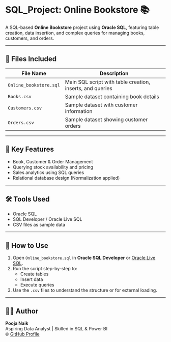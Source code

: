 # SQL_Project: Online Bookstore 📚

A SQL-based **Online Bookstore** project using **Oracle SQL**, featuring table creation, data insertion, and complex queries for managing books, customers, and orders.

---

## 📁 Files Included

| File Name               | Description                                   |
|------------------------|-----------------------------------------------|
| `Online_bookstore.sql` | Main SQL script with table creation, inserts, and queries |
| `Books.csv`            | Sample dataset containing book details        |
| `Customers.csv`        | Sample dataset with customer information      |
| `Orders.csv`           | Sample dataset showing customer orders        |

---

## 🧠 Key Features

- Book, Customer & Order Management
- Querying stock availability and pricing
- Sales analytics using SQL queries
- Relational database design (Normalization applied)

---

## 🛠 Tools Used

- Oracle SQL
- SQL Developer / Oracle Live SQL
- CSV files as sample data

---

## 🚀 How to Use

1. Open `Online_bookstore.sql` in **Oracle SQL Developer** or [Oracle Live SQL](https://livesql.oracle.com).
2. Run the script step-by-step to:
   - Create tables
   - Insert data
   - Execute queries
3. Use the `.csv` files to understand the structure or for external loading.

---

## 👩‍💻 Author

**Pooja Naik**  
Aspiring Data Analyst | Skilled in SQL & Power BI  
🌐 [GitHub Profile](https://github.com/poojanaik1402)
